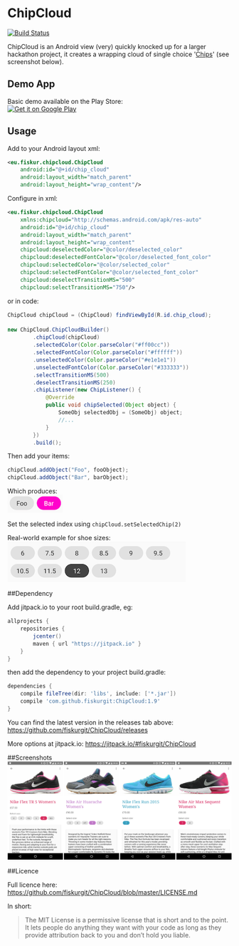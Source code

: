 # ChipCloud
[![Build Status](https://travis-ci.org/fiskurgit/ChipCloud.svg?branch=master)](https://travis-ci.org/fiskurgit/ChipCloud)

ChipCloud is an Android view (very) quickly knocked up for a larger hackathon project, it creates a wrapping cloud of single choice '[Chips](https://www.google.com/design/spec/components/chips.html)' (see screenshot below).

## Demo App
Basic demo available on the Play Store:  
<a href="https://play.google.com/store/apps/details?id=eu.fiskur.chipclouddemo&utm_source=global_co&utm_medium=prtnr&utm_content=Mar2515&utm_campaign=PartBadge&pcampaignid=MKT-Other-global-all-co-prtnr-py-PartBadge-Mar2515-1"><img alt="Get it on Google Play" src="https://play.google.com/intl/en_us/badges/images/generic/en-play-badge-border.png" width=200 /></a>

## Usage

Add to your Android layout xml:
```xml
<eu.fiskur.chipcloud.ChipCloud
    android:id="@+id/chip_cloud"
    android:layout_width="match_parent"
    android:layout_height="wrap_content"/>
```

Configure in xml:  
```xml
<eu.fiskur.chipcloud.ChipCloud
    xmlns:chipcloud="http://schemas.android.com/apk/res-auto"
    android:id="@+id/chip_cloud"
    android:layout_width="match_parent"
    android:layout_height="wrap_content"
    chipcloud:deselectedColor="@color/deselected_color"
    chipcloud:deselectedFontColor="@color/deselected_font_color"
    chipcloud:selectedColor="@color/selected_color"
    chipcloud:selectedFontColor="@color/selected_font_color"
    chipcloud:deselectTransitionMS="500"
    chipcloud:selectTransitionMS="750"/>
```
or in code:  
```java
ChipCloud chipCloud = (ChipCloud) findViewById(R.id.chip_cloud);

new ChipCloud.ChipCloudBuilder()
        .chipCloud(chipCloud)
        .selectedColor(Color.parseColor("#ff00cc"))
        .selectedFontColor(Color.parseColor("#ffffff"))
        .unselectedColor(Color.parseColor("#e1e1e1"))
        .unselectedFontColor(Color.parseColor("#333333"))
        .selectTransitionMS(500)
        .deselectTransitionMS(250)
        .chipListener(new ChipListener() {
            @Override
            public void chipSelected(Object object) {
                SomeObj selectedObj = (SomeObj) object;
                //...
            }
        })
        .build();
```

Then add your items:
```java
chipCloud.addObject("Foo", fooObject);
chipCloud.addObject("Bar", barObject);
```

Which produces:  
![Chip Cloud](images/foo_bar.png)

Set the selected index using ```chipCloud.setSelectedChip(2)```

Real-world example for shoe sizes:  
![Shoe Sizes](images/wrapping_example.png)

##Dependency

Add jitpack.io to your root build.gradle, eg:

```groovy
allprojects {
    repositories {
        jcenter()
        maven { url "https://jitpack.io" }
    }
}
```

then add the dependency to your project build.gradle:

```groovy
dependencies {
    compile fileTree(dir: 'libs', include: ['*.jar'])
    compile 'com.github.fiskurgit:ChipCloud:1.9'
}
```
You can find the latest version in the releases tab above: https://github.com/fiskurgit/ChipCloud/releases

More options at jitpack.io: https://jitpack.io/#fiskurgit/ChipCloud

##Screenshots
![Trainer Sizes](images/trainer_sizes.png)

##Licence

Full licence here: https://github.com/fiskurgit/ChipCloud/blob/master/LICENSE.md

In short:

> The MIT License is a permissive license that is short and to the point. It lets people do anything they want with your code as long as they provide attribution back to you and don’t hold you liable.
